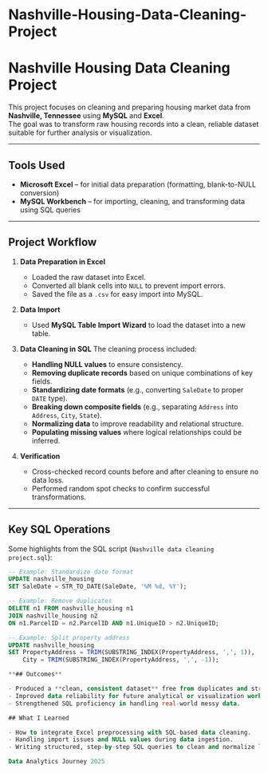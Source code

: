 # Nashville-Housing-Data-Cleaning-Project
# Nashville Housing Data Cleaning Project

This project focuses on cleaning and preparing housing market data from **Nashville, Tennessee** using **MySQL** and **Excel**.  
The goal was to transform raw housing records into a clean, reliable dataset suitable for further analysis or visualization.

---

## Tools Used
- **Microsoft Excel** – for initial data preparation (formatting, blank-to-NULL conversion)
- **MySQL Workbench** – for importing, cleaning, and transforming data using SQL queries

---

## Project Workflow

1. **Data Preparation in Excel**
   - Loaded the raw dataset into Excel.
   - Converted all blank cells into `NULL` to prevent import errors.
   - Saved the file as a `.csv` for easy import into MySQL.

2. **Data Import**
   - Used **MySQL Table Import Wizard** to load the dataset into a new table.

3. **Data Cleaning in SQL**
   The cleaning process included:
   - **Handling NULL values** to ensure consistency.
   - **Removing duplicate records** based on unique combinations of key fields.
   - **Standardizing date formats** (e.g., converting `SaleDate` to proper `DATE` type).
   - **Breaking down composite fields** (e.g., separating `Address` into `Address`, `City`, `State`).
   - **Normalizing data** to improve readability and relational structure.
   - **Populating missing values** where logical relationships could be inferred.

4. **Verification**
   - Cross-checked record counts before and after cleaning to ensure no data loss.
   - Performed random spot checks to confirm successful transformations.

---

## Key SQL Operations

Some highlights from the SQL script (`Nashville data cleaning project.sql`):

```sql
-- Example: Standardize date format
UPDATE nashville_housing
SET SaleDate = STR_TO_DATE(SaleDate, '%M %d, %Y');

-- Example: Remove duplicates
DELETE n1 FROM nashville_housing n1
JOIN nashville_housing n2 
ON n1.ParcelID = n2.ParcelID AND n1.UniqueID > n2.UniqueID;

-- Example: Split property address
UPDATE nashville_housing
SET PropertyAddress = TRIM(SUBSTRING_INDEX(PropertyAddress, ',', 1)),
    City = TRIM(SUBSTRING_INDEX(PropertyAddress, ',', -1));

**## Outcomes**

- Produced a **clean, consistent dataset** free from duplicates and structural issues.
- Improved data reliability for future analytical or visualization work (e.g., Tableau, Power BI).
- Strengthened SQL proficiency in handling real-world messy data.

## What I Learned

- How to integrate Excel preprocessing with SQL-based data cleaning.
- Handling import issues and NULL values during data ingestion.
- Writing structured, step-by-step SQL queries to clean and normalize large datasets.

Data Analytics Journey 2025
